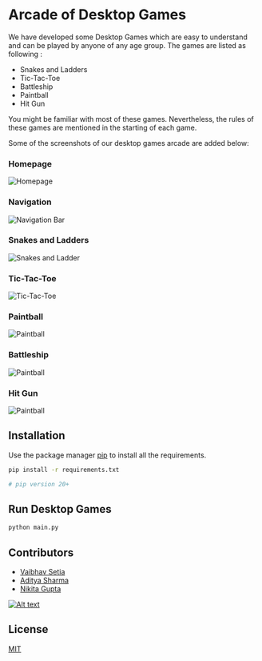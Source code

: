 # Arcade of Desktop Games

We have developed some Desktop Games which are easy to understand and can be played by anyone of any age group.
The games are listed as following :

* Snakes and Ladders
* Tic-Tac-Toe
* Battleship
* Paintball
* Hit Gun

You might be familiar with most of these games. Nevertheless, the rules of these games are mentioned in the starting of each game.


Some of the screenshots of our desktop games arcade are added below: 

### Homepage

![Homepage](screenshots/arcade.png)

### Navigation

![Navigation Bar](screenshots/navigation.png)
### Snakes and Ladders

![Snakes and Ladder](screenshots/snakeladder.png)
### Tic-Tac-Toe

![Tic-Tac-Toe](screenshots/tictac.png)
### Paintball

![Paintball](screenshots/paintball.png)

### Battleship

![Paintball](screenshots/battle.png)


### Hit Gun

![Paintball](screenshots/hitgun.png)

## Installation

Use the package manager [pip](https://pip.pypa.io/en/stable/) to install all the requirements.

```bash
pip install -r requirements.txt

# pip version 20+
```

## Run Desktop Games

```python
python main.py
```

## Contributors
* [Vaibhav Setia](https://github.com/vaibhav-setia)
* [Aditya Sharma](https://github.com/dadhichaditya)
* [Nikita Gupta](https://github.com/nikitagupta1006)

[![Alt text](https://www.youtube.com/watch?v=mGLqg4TG8ew/0.jpg)](https://www.youtube.com/watch?v=mGLqg4TG8ew)

## License
[MIT](https://choosealicense.com/licenses/mit/)
